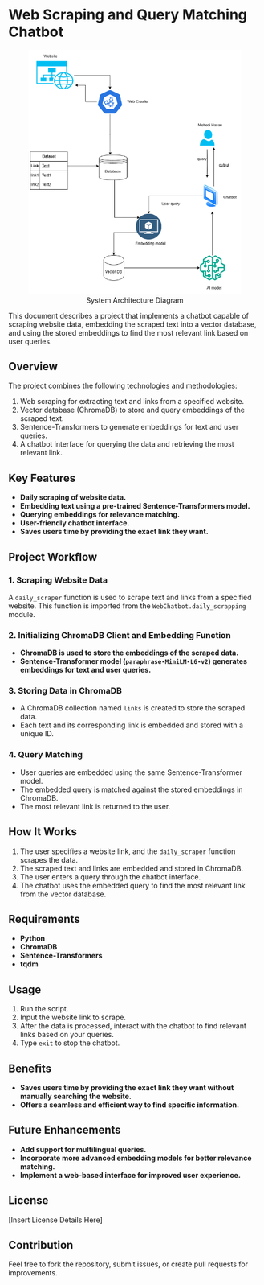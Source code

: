 # **Web Scraping and Query Matching Chatbot**

<figure>
  <img src="./docs/architecture.png" alt="Design architecture">
  <center>
    <figcaption>System Architecture Diagram</figcaption>
  </center>
</figure>



This document describes a project that implements a chatbot capable of scraping website data, embedding the scraped text into a vector database, and using the stored embeddings to find the most relevant link based on user queries.
## **Overview**

The project combines the following technologies and methodologies:
1. Web scraping for extracting text and links from a specified website.
2. Vector database (ChromaDB) to store and query embeddings of the scraped text.
3. Sentence-Transformers to generate embeddings for text and user queries.
4. A chatbot interface for querying the data and retrieving the most relevant link.

## **Key Features**
- **Daily scraping of website data.**
- **Embedding text using a pre-trained Sentence-Transformers model.**
- **Querying embeddings for relevance matching.**
- **User-friendly chatbot interface.**
- **Saves users time by providing the exact link they want.**

## **Project Workflow**

### **1. Scraping Website Data**
A `daily_scraper` function is used to scrape text and links from a specified website. This function is imported from the `WebChatbot.daily_scrapping` module.

### **2. Initializing ChromaDB Client and Embedding Function**
- **ChromaDB is used to store the embeddings of the scraped data.**
- **Sentence-Transformer model (`paraphrase-MiniLM-L6-v2`) generates embeddings for text and user queries.**

### **3. Storing Data in ChromaDB**
- A ChromaDB collection named `links` is created to store the scraped data.
- Each text and its corresponding link is embedded and stored with a unique ID.

### **4. Query Matching**
- User queries are embedded using the same Sentence-Transformer model.
- The embedded query is matched against the stored embeddings in ChromaDB.
- The most relevant link is returned to the user.

## **How It Works**
1. The user specifies a website link, and the `daily_scraper` function scrapes the data.
2. The scraped text and links are embedded and stored in ChromaDB.
3. The user enters a query through the chatbot interface.
4. The chatbot uses the embedded query to find the most relevant link from the vector database.

## **Requirements**
- **Python**
- **ChromaDB**
- **Sentence-Transformers**
- **tqdm**

## **Usage**
1. Run the script.
2. Input the website link to scrape.
3. After the data is processed, interact with the chatbot to find relevant links based on your queries.
4. Type `exit` to stop the chatbot.

## **Benefits**
- **Saves users time by providing the exact link they want without manually searching the website.**
- **Offers a seamless and efficient way to find specific information.**

## **Future Enhancements**
- **Add support for multilingual queries.**
- **Incorporate more advanced embedding models for better relevance matching.**
- **Implement a web-based interface for improved user experience.**

## **License**
[Insert License Details Here]

## **Contribution**
Feel free to fork the repository, submit issues, or create pull requests for improvements.
